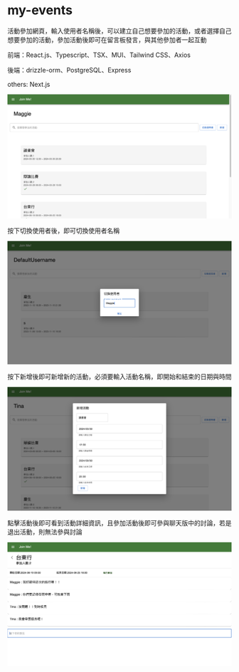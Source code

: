# my-events

活動參加網頁，輸入使用者名稱後，可以建立自己想要參加的活動，或者選擇自己想要參加的活動，參加活動後即可在留言板發言，與其他參加者一起互動

前端：React.js、Typescript、TSX、MUI、Tailwind CSS、Axios

後端：drizzle-orm、PostgreSQL、Express 

others: Next.js

![image](https://github.com/maggie0101/my-pages/blob/main/my-events-screenshot.png)

按下切換使用者後，即可切換使用者名稱

![image](https://github.com/maggie0101/my-pages/blob/main/my-events/events4.png)

按下新增後即可新增新的活動，必須要輸入活動名稱，即開始和結束的日期與時間

![image](https://github.com/maggie0101/my-pages/blob/main/my-events/events1.png)

點擊活動後即可看到活動詳細資訊，且參加活動後即可參與聊天版中的討論，若是退出活動，則無法參與討論

![image](https://github.com/maggie0101/my-pages/blob/main/my-events/events3.png)




